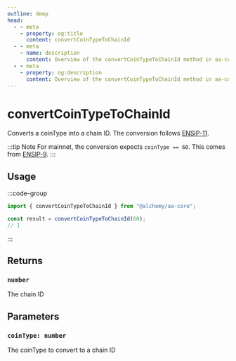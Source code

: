 ```yaml
---
outline: deep
head:
  - - meta
    - property: og:title
      content: convertCoinTypeToChainId
  - - meta
    - name: description
      content: Overview of the convertCoinTypeToChainId method in aa-core utils
  - - meta
    - property: og:description
      content: Overview of the convertCoinTypeToChainId method in aa-core utils
---
```


# convertCoinTypeToChainId

Converts a coinType into a chain ID. The conversion follows [ENSIP-11](https://docs.ens.domains/ens-improvement-proposals/ensip-11-evmchain-address-resolution).

:::tip Note
For mainnet, the conversion expects `coinType == 60`. This comes from [ENSIP-9](https://docs.ens.domains/ens-improvement-proposals/ensip-9-multichain-address-resolution).
:::

## Usage

:::code-group

```ts [example.ts]
import { convertCoinTypeToChainId } from "@alchemy/aa-core";

const result = convertCoinTypeToChainId(60);
// 1
```

:::

## Returns

### `number`

The chain ID

## Parameters

### `coinType: number`

The coinType to convert to a chain ID
